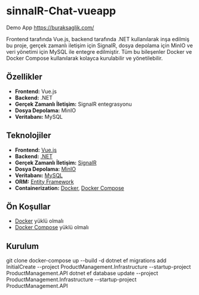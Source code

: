 # sinnalR-Chat-vueapp

Demo App
https://buraksaglik.com/ 

Frontend tarafında Vue.js, backend tarafında .NET kullanılarak inşa edilmiş bu proje, gerçek zamanlı iletişim için SignalR, dosya depolama için MinIO ve veri yönetimi için MySQL ile entegre edilmiştir. Tüm bu bileşenler Docker ve Docker Compose kullanılarak kolayca kurulabilir ve yönetilebilir.

## Özellikler

- **Frontend:** Vue.js
- **Backend:** .NET 
- **Gerçek Zamanlı İletişim:** SignalR entegrasyonu
- **Dosya Depolama:** MinIO 
- **Veritabanı:** MySQL 

## Teknolojiler

- **Frontend:** [Vue.js](https://vuejs.org/)
- **Backend:** [.NET](https://dotnet.microsoft.com/)
- **Gerçek Zamanlı İletişim:** [SignalR](https://dotnet.microsoft.com/apps/aspnet/signalr)
- **Dosya Depolama:** [MinIO](https://min.io/)
- **Veritabanı:** [MySQL](https://www.mysql.com/)
- **ORM:** [Entity Framework](https://docs.microsoft.com/en-us/ef/)
- **Containerization:** [Docker](https://www.docker.com/), [Docker Compose](https://docs.docker.com/compose/)

## Ön Koşullar

- [Docker](https://www.docker.com/get-started) yüklü olmalı
- [Docker Compose](https://docs.docker.com/compose/install/) yüklü olmalı

## Kurulum

   git clone 
   docker-compose up --build -d 
   dotnet ef migrations add InitialCreate --project ProductManagement.Infrastructure --startup-project ProductManagement.API
   dotnet ef   database  update --project ProductManagement.Infrastructure --startup-project ProductManagement.API
